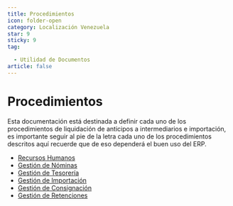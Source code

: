 ```yaml
---
title: Procedimientos
icon: folder-open
category: Localización Venezuela
star: 9
sticky: 9
tag:

  - Utilidad de Documentos
article: false
---
```


**Procedimientos**
==================

Esta documentación está destinada a definir cada uno de los procedimientos de liquidación de anticipos a intermediarios e importación, es importante seguir al pie de la letra cada uno de los procedimientos descritos aquí recuerde que de eso dependerá el buen uso del ERP.

- [Recursos Humanos](./human-resources/)
- [Gestión de Nóminas](./payroll/)
- [Gestión de Tesorería](./treasury-management/)
- [Gestión de Importación](./import/)
- [Gestión de Consignación](./consignment-management/consignment-sales/README.md)
- [Gestión de Retenciones](./withholding-management/)
